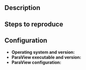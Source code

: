 ## Description
<!-- A clear and concise description of the problem with screenshots of the issue, if applicable. What is the behavior you see and what behavior do you expect? (Note: Feature requests should be made by creating a new topic here: https://discourse.paraview.org/c/feature-requests/14). -->

## Steps to reproduce
<!-- Steps to reproduce the behavior. Include example datafiles and/or state files that demonstrate the behavior. Screenshots may be helpful. -->

## Configuration
<!-- Operating system, standalone client, client/server, pvpython, pvbatch -->

* **Operating system and version:**
* **ParaView executable and version:** <!-- GUI client, pvpython, pvbatch, etc. -->
* **ParaView configuration:** <!-- standalone client, remote server, Catalyst, etc. -->
